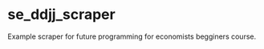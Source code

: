 se_ddjj_scraper
===============

Example scraper for future programming for economists begginers course.
